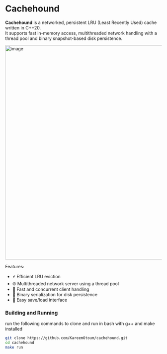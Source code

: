 # Cachehound  

**Cachehound** is a networked, persistent LRU (Least Recently Used) cache written in C++20.  
It supports fast in-memory access, multithreaded network handling with a thread pool and binary snapshot-based disk persistence.  

<img width="687" alt="image" src="https://github.com/user-attachments/assets/4e98e0f3-343f-48cc-be4e-16fd4132fa5e" />  


Features:
- ⚡ Efficient LRU eviction
- 🌐 Multithreaded network server using a thread pool
- 🚀 Fast and concurrent client handling  
- 💾 Binary serialization for disk persistence
- 🔁 Easy save/load interface

### Building and Running  
run the following commands to clone and run in bash with g++ and make installed
```bash
git clone https://github.com/KareemOtoum/cachehound.git
cd cachehound
make run
```
